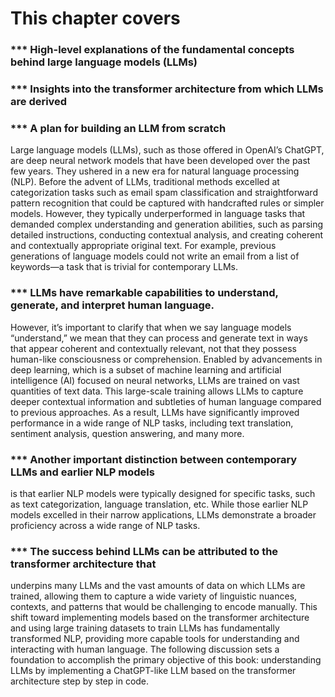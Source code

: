 
# This chapter covers
### *** High-level explanations of the fundamental concepts behind large language models (LLMs)
### *** Insights into the transformer architecture from which LLMs are derived
### *** A plan for building an LLM from scratch

Large language models (LLMs), such as those offered in OpenAI’s ChatGPT, are
deep neural network models that have been developed over the past few years.
They ushered in a new era for natural language processing (NLP). Before the
advent of LLMs, traditional methods excelled at categorization tasks such as email
spam classification and straightforward pattern recognition that could be captured
with handcrafted rules or simpler models. However, they typically underperformed
in language tasks that demanded complex understanding and generation abilities,
such as parsing detailed instructions, conducting contextual analysis, and creating
coherent and contextually appropriate original text. For example, previous generations
of language models could not write an email from a list of keywords—a task
that is trivial for contemporary LLMs.

### *** LLMs have remarkable capabilities to understand, generate, and interpret human language.
However, it’s important to clarify that when we say language models “understand,”
we mean that they can process and generate text in ways that appear coherent
and contextually relevant, not that they possess human-like consciousness or
comprehension.
Enabled by advancements in deep learning, which is a subset of machine learning
and artificial intelligence (AI) focused on neural networks, LLMs are trained on
vast quantities of text data. This large-scale training allows LLMs to capture deeper
contextual information and subtleties of human language compared to previous
approaches. As a result, LLMs have significantly improved performance in a wide
range of NLP tasks, including text translation, sentiment analysis, question answering,
and many more.
### *** Another important distinction between contemporary LLMs and earlier NLP models
is that earlier NLP models were typically designed for specific tasks, such as text
categorization, language translation, etc. While those earlier NLP models excelled in
their narrow applications, LLMs demonstrate a broader proficiency across a wide
range of NLP tasks.

### *** The success behind LLMs can be attributed to the transformer architecture that
underpins many LLMs and the vast amounts of data on which LLMs are trained,
allowing them to capture a wide variety of linguistic nuances, contexts, and patterns
that would be challenging to encode manually.
This shift toward implementing models based on the transformer architecture and
using large training datasets to train LLMs has fundamentally transformed NLP, providing
more capable tools for understanding and interacting with human language.
The following discussion sets a foundation to accomplish the primary objective of
this book: understanding LLMs by implementing a ChatGPT-like LLM based on the
transformer architecture step by step in code.
